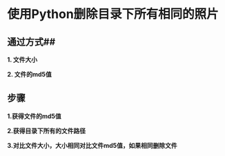# 使用Python删除目录下所有相同的照片
##  通过方式##
**1. 文件大小**

**2. 文件的md5值**
## 步骤 ##
**1.获得文件的md5值**

**2.获得目录下所有的文件路径**

**3.对比文件大小，大小相同对比文件md5值，如果相同删除文件**